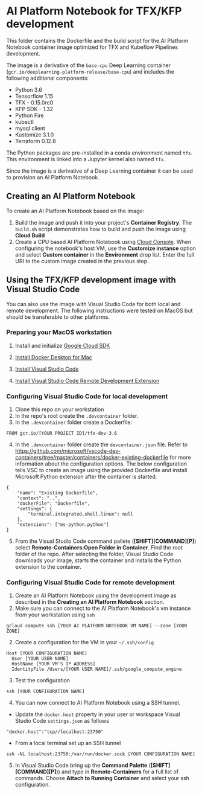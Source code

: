 # AI Platform Notebook for TFX/KFP development

This folder contains the Dockerfile and the build script for the AI Platform Notebook container image optimized for TFX and Kubeflow Pipelines development.

The  image is a derivative of the `base-cpu` Deep Learning container (`gcr.io/deeplearning-platform-release/base-cpu`) and includes the following additional components:
- Python 3.6
- Tensorflow 1.15
- TFX - 0.15.0rc0
- KFP SDK - 1.32
- Python Fire 
- kubectl
- mysql client
- Kustomize 3.1.0
- Terraform 0.12.8

The Python packages are pre-installed in a conda environment named `tfx`. This environment is linked into a Jupyter kernel also named `tfx`.

Since the image is a derivative of a Deep Learning container it can be used to provision an AI Platform Notebook.

## Creating an AI Platform Notebook 
To create an AI Platform Notebook based on the image:
1. Build the image and push it into your project's **Container Registry**. The `build.sh` script demonstrates how to build and push the image using **Cloud Build**
2. Create a CPU based AI Platform Notebook using [Cloud Console](https://console.cloud.google.com/ai-platform/notebooks/instances). When configuring the notebook's host VM,  use the **Customize instance** option and select **Custom container** in the **Environment** drop list. Enter the full URI to the custom image created in the previous step.

## Using the TFX/KFP development image with Visual Studio Code
You can also use the image with Visual Studio Code for both local and remote development.  The following instructions were tested on MacOS but should be transferable to other platforms.

### Preparing your MacOS workstation
1. Install and initialize [Google Cloud SDK](https://cloud.google.com/sdk/docs/quickstart-macos)

1. [Install Docker Desktop for Mac](https://docs.docker.com/docker-for-mac/install/)

1. [Install Visual Studio Code](https://code.visualstudio.com/download)

1. [Install Visual Studio Code Remote Development Extension](https://marketplace.visualstudio.com/items?itemName=ms-vscode-remote.vscode-remote-extensionpack)


### Configuring Visual Studio Code for local development
1. Clone this repo on your workstation
2. In the repo's root create the `.devcontainer` folder.
3. In the `.devcontainer` folder create a Dockerfile:
```
FROM gcr.io/[YOUR PROJECT ID]/tfx-dev-3.6
```
4. In the `.devcontainer` folder create the `devcontainer.json` file. Refer to https://github.com/microsoft/vscode-dev-containers/tree/master/containers/docker-existing-dockerfile for more information about the configuration options. The below configuration tells VSC to create an image using the provided Dockerfile and install Microsoft Python extension after the container is started.
```
{
	"name": "Existing Dockerfile",
	"context": "..",
	"dockerFile": "Dockerfile",
	"settings": { 
		"terminal.integrated.shell.linux": null
	},
	"extensions": ["ms-python.python"]
}
```
5. From the Visual Studio Code command pallete (**[SHIFT][COMMAND][P]**) select **Remote-Containers:Open Folder in Container**. Find the root folder of the repo. After selecting the folder, Visual Studio Code downloads your image, starts the container and installs the Python extension to the container. 

### Configuring Visual Studio Code for remote development
1. Create an AI Platform Notebook using the development image as described in the **Creating an AI Platform Notebook** section.
2. Make sure you can connect to the AI Platform Notebook's vm instance from your workstation using `ssh`
```
gcloud compute ssh [YOUR AI PLATFORM NOTEBOOK VM NAME] --zone [YOUR ZONE]
```
2. Create a configuration for the VM in your `~/.ssh/config`
```
Host [YOUR CONFIGURATION NAME]
  User [YOUR USER NAME]
  HostName [YOUR VM'S IP ADDRESS]
  IdentityFile /Users/[YOUR USER NAME]/.ssh/google_compute_engine
```
3. Test the configuration
```
ssh [YOUR CONFIGURATION NAME]
```
4. You can now connect to AI Platform Notebook using a SSH tunnel. 
  - Update the `docker.host` property in your user or workspace Visual Studio Code `settings.json` as follows
  ```
  "docker.host":"tcp//localhost:23750"
  ```
  - From a local terminal set up an SSH tunnel
  ```
  ssh -NL localhost:23750:/var/run/docker.sock [YOUR CONFIGURATION NAME] 
  ```

5. In Visual Studio Code bring up the **Command Palette** (**[SHIFT][COMMAND][P]**)) and type in **Remote-Containers** for a full list of commands. Choose **Attach to Running Container** and select your ssh configuration.


